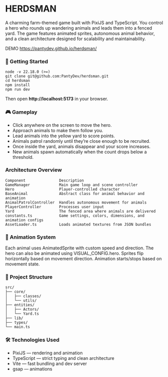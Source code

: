 # HERDSMAN

A charming farm-themed game built with PixiJS and TypeScript. You control a hero who rounds up wandering animals and leads them into a fenced yard. The game features animated sprites, autonomous animal behavior, and a clean architecture designed for scalability and maintainability.

DEMO https://pantydev.github.io/herdsman/

### 🚀 Getting Started
```
node -v 22.18.0 (>=)
git clone git@github.com:PantyDev/herdsman.git
cd herdsman
npm install
npm run dev
```
Then open **http://localhost:5173** in your browser.

### 🎮 Gameplay
- Click anywhere on the screen to move the hero.
- Approach animals to make them follow you.
- Lead animals into the yellow yard to score points.
- Animals patrol randomly until they’re close enough to be recruited.
- Once inside the yard, animals disappear and your score increases.
- New animals spawn automatically when the count drops below a threshold.

### Architecture Overview
```
Component               Description
GameManager             Main game loop and scene controller
Hero	                Player-controlled character
BaseAnimal	            Abstract class for animal behavior and animation
AnimalPatrolController	Handles autonomous movement for animals
PlayerController	    Processes user input
Yard	                The fenced area where animals are delivered
constants.ts	        Game settings, colors, dimensions, and animation configs
AssetLoader.ts	        Loads animated textures from JSON bundles
```

### 🎨 Animation System
Each animal uses AnimatedSprite with custom speed and direction.
The hero can also be animated using VISUAL_CONFIG.hero.
Sprites flip horizontally based on movement direction.
Animation starts/stops based on movement state.

### 📁 Project Structure
```
src/
├── core/
│   ├── classes/
│   └── utils/
├── entities/
│   ├── Actors/
│   └── Yard.ts
├── lib/
├── types/
└── main.ts
```

### 🛠 Technologies Used
- PixiJS — rendering and animation
- TypeScript — strict typing and clean architecture
- Vite — fast bundling and dev server
- gsap — animations